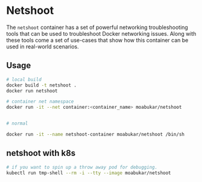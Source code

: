 # Netshoot

The `netshoot` container has a set of powerful networking troubleshooting tools that can be used to troubleshoot Docker networking issues. Along with these tools come a set of use-cases that show how this container can be used in real-world scenarios.

## Usage

```bash
# local build
docker build -t netshoot .
docker run netshoot

# container net namespace
docker run -it --net container:<container_name> moabukar/netshoot


# normal

docker run -it --name netshoot-container moabukar/netshoot /bin/sh
```

## netshoot with k8s

```bash
# if you want to spin up a throw away pod for debugging.
kubectl run tmp-shell --rm -i --tty --image moabukar/netshoot

```
